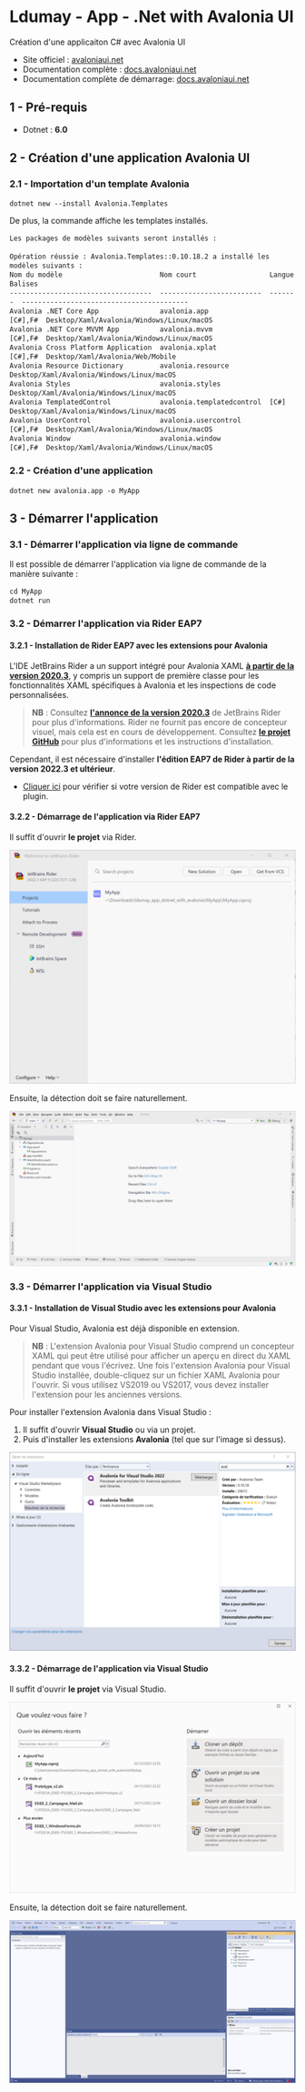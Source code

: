 # Ldumay - App - .Net with Avalonia UI

Création d'une applicaiton C# avec Avalonia UI

- Site officiel : [avaloniaui.net](https://avaloniaui.net/)
- Documentation complète : [docs.avaloniaui.net](https://docs.avaloniaui.net/)
- Documentation complète de démarrage: [docs.avaloniaui.net](https://docs.avaloniaui.net/docs/getting-started)

## 1 - Pré-requis

- Dotnet : **6.0**

## 2 - Création d'une application Avalonia UI

### 2.1 - Importation d'un template Avalonia

```
dotnet new --install Avalonia.Templates
```

De plus, la commande affiche les templates installés.

```
Les packages de modèles suivants seront installés :

Opération réussie : Avalonia.Templates::0.10.18.2 a installé les modèles suivants :
Nom du modèle                        Nom court                  Langue   Balises
-----------------------------------  -------------------------  -------  -----------------------------------------
Avalonia .NET Core App               avalonia.app               [C#],F#  Desktop/Xaml/Avalonia/Windows/Linux/macOS
Avalonia .NET Core MVVM App          avalonia.mvvm              [C#],F#  Desktop/Xaml/Avalonia/Windows/Linux/macOS
Avalonia Cross Platform Application  avalonia.xplat             [C#],F#  Desktop/Xaml/Avalonia/Web/Mobile
Avalonia Resource Dictionary         avalonia.resource                   Desktop/Xaml/Avalonia/Windows/Linux/macOS
Avalonia Styles                      avalonia.styles                     Desktop/Xaml/Avalonia/Windows/Linux/macOS
Avalonia TemplatedControl            avalonia.templatedcontrol  [C#]     Desktop/Xaml/Avalonia/Windows/Linux/macOS
Avalonia UserControl                 avalonia.usercontrol       [C#],F#  Desktop/Xaml/Avalonia/Windows/Linux/macOS
Avalonia Window                      avalonia.window            [C#],F#  Desktop/Xaml/Avalonia/Windows/Linux/macOS
```

### 2.2 - Création d'une application

```
dotnet new avalonia.app -o MyApp
```

## 3 - Démarrer l'application

### 3.1 - Démarrer l'application via ligne de commande

Il est possible de démarrer l'application via ligne de commande de la manière suivante :

```
cd MyApp
dotnet run
```

### 3.2 - Démarrer l'application via Rider EAP7

#### 3.2.1 - Installation de Rider EAP7 avec les extensions pour Avalonia

L'IDE JetBrains Rider a un support intégré pour Avalonia XAML [**à partir de la version 2020.3**](https://www.jetbrains.com/rider/whatsnew/2020-3/#version-2020-3-avalonia-support), y compris un support de première classe pour les fonctionnalités XAML spécifiques à Avalonia et les inspections de code personnalisées.

> **NB** : Consultez [**l'annonce de la version 2020.3**](https://www.jetbrains.com/rider/whatsnew/2020-3/#version-2020-3-avalonia-support) de JetBrains Rider pour plus d'informations. Rider ne fournit pas encore de concepteur visuel, mais cela est en cours de développement. Consultez [**le projet GitHub**](https://github.com/ForNeVeR/AvaloniaRider) pour plus d'informations et les instructions d'installation.

Cependant, il est nécessaire d'installer **l'édition EAP7 de Rider à partir de la version 2022.3 et ultérieur**.
- [Cliquer ici](https://plugins.jetbrains.com/plugin/14839-avaloniarider/) pour vérifier si votre version de Rider est compatible avec le plugin.

#### 3.2.2 - Démarrage de l'application via Rider EAP7

Il suffit d'ouvrir **le projet** via Rider.

![img](/_img/003.png)

Ensuite, la détection doit se faire naturellement.

![img](/_img/004.png)

### 3.3 - Démarrer l'application via Visual Studio

#### 3.3.1 - Installation de Visual Studio avec les extensions pour Avalonia

Pour Visual Studio, Avalonia est déjà disponible en extension.

> **NB** : L'extension Avalonia pour Visual Studio comprend un concepteur XAML qui peut être utilisé pour afficher un aperçu en direct du XAML pendant que vous l'écrivez. Une fois l'extension Avalonia pour Visual Studio installée, double-cliquez sur un fichier XAML Avalonia pour l'ouvrir.
Si vous utilisez VS2019 ou VS2017, vous devez installer l'extension pour les anciennes versions.

Pour installer l'extension Avalonia dans Visual Studio :

1. Il suffit d'ouvrir **Visual Studio** ou via un projet.
2. Puis d'installer les extensions **Avalonia** (tel que sur l'image si dessus).

![img](/_img/001.png)

#### 3.3.2 - Démarrage de l'application via Visual Studio

Il suffit d'ouvrir **le projet** via Visual Studio.

![img](/_img/002.png)

Ensuite, la détection doit se faire naturellement.

![img](/_img/005.png)